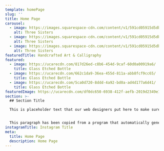 ```yaml
---
template: homePage
slug: ''
title: Home Page
carousel:
  - image: https://images.squarespace-cdn.com/content/v1/591cd05915d5dbf23bf660c0/1554075266121-WWPYDVQ3MMGPMOC3CGNH/ke17ZwdGBToddI8pDm48kNLmoMgP9-PoGL3pTpvfmf97gQa3H78H3Y0txjaiv_0fDoOvxcdMmMKkDsyUqMSsMWxHk725yiiHCCLfrh8O1z5QPOohDIaIeljMHgDF5CVlOqpeNLcJ80NK65_fV7S1UZn9JnVc0xDeoNGVJ3wrjE4Nx_EhhKi4CB_8Hn-bafWShA1iIgJHGOspu562nPK3kQ/Intro+Flaylay+Banner.jpg?format=2500w
    alt: Three Sisters
  - image: https://images.squarespace-cdn.com/content/v1/591cd05915d5dbf23bf660c0/1554075266121-WWPYDVQ3MMGPMOC3CGNH/ke17ZwdGBToddI8pDm48kNLmoMgP9-PoGL3pTpvfmf97gQa3H78H3Y0txjaiv_0fDoOvxcdMmMKkDsyUqMSsMWxHk725yiiHCCLfrh8O1z5QPOohDIaIeljMHgDF5CVlOqpeNLcJ80NK65_fV7S1UZn9JnVc0xDeoNGVJ3wrjE4Nx_EhhKi4CB_8Hn-bafWShA1iIgJHGOspu562nPK3kQ/Intro+Flaylay+Banner.jpg?format=2500w
    alt: Three Sisters
  - image: https://images.squarespace-cdn.com/content/v1/591cd05915d5dbf23bf660c0/1554075266121-WWPYDVQ3MMGPMOC3CGNH/ke17ZwdGBToddI8pDm48kNLmoMgP9-PoGL3pTpvfmf97gQa3H78H3Y0txjaiv_0fDoOvxcdMmMKkDsyUqMSsMWxHk725yiiHCCLfrh8O1z5QPOohDIaIeljMHgDF5CVlOqpeNLcJ80NK65_fV7S1UZn9JnVc0xDeoNGVJ3wrjE4Nx_EhhKi4CB_8Hn-bafWShA1iIgJHGOspu562nPK3kQ/Intro+Flaylay+Banner.jpg?format=2500w
    alt: Three Sisters
featuredTitle: Handcrafted Art & Calligraphy
featured:
  - image: https://ucarecdn.com/817d26ed-c8b6-454d-9caf-60d0a00919a6/
    title: Glass Etched Bottle
  - image: https://ucarecdn.com/662c1da9-36ea-455d-811a-abb8fcf9cc65/
    title: Glass Etched Bottle
  - image: https://ucarecdn.com/5ca0d720-8ddd-4a92-bd0a-ad4d177a6d41/
    title: Glass Etched Bottle
featuredImage: https://ucarecdn.com/df0dc650-6938-412f-aefb-2019d2349e13/
section: >-
  ## Section Title

  This is placeholder text that our web designers put here to make sure words appear properly on your website. This text is going to be replaced once the website is completed. You are currently reading text that is written in English, not any other language. Be careful not to waste too much time reading placeholder text! This text isn’t going to remain here because it doesn't pertain to the website.


  This paragraph has been copied from a program that automatically generates paragraphs like this. It is useful for web designers to use placeholder text so they can easily see what different fonts look like on a realistic paragraph.
instagramTitle: Instagram Title
meta:
  title: Home Page
  description: Home Page
---
```

